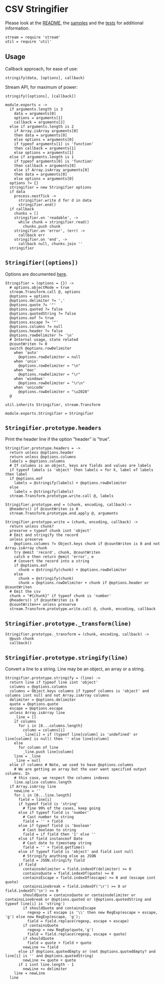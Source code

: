 
# CSV Stringifier

Please look at the [README], the [samples] and the [tests] for additional
information.

    stream = require 'stream'
    util = require 'util'  

## Usage

Callback approach, for ease of use:   

`stringify(data, [options], callback)`   

Stream API, for maximum of power:   

`stringify([options], [callback])`   

    module.exports = ->
      if arguments.length is 3
        data = arguments[0]
        options = arguments[1]
        callback = arguments[2]
      else if arguments.length is 2
        if Array.isArray arguments[0]
        then data = arguments[0]
        else options = arguments[0]
        if typeof arguments[1] is 'function'
        then callback = arguments[1]
        else options = arguments[1]
      else if arguments.length is 1
        if typeof arguments[0] is 'function'
        then callback = arguments[0]
        else if Array.isArray arguments[0]
        then data = arguments[0]
        else options = arguments[0]
      options ?= {}
      stringifier = new Stringifier options
      if data
        process.nextTick ->
          stringifier.write d for d in data
          stringifier.end()
      if callback
        chunks = []
        stringifier.on 'readable', ->
          while chunk = stringifier.read()
            chunks.push chunk
        stringifier.on 'error', (err) ->
          callback err
        stringifier.on 'end', ->
          callback null, chunks.join ''
      stringifier

## `Stringifier([options])`

Options are documented [here](http://csv.adaltas.com/stringify/).

    Stringifier = (options = {}) ->
      # options.objectMode = true
      stream.Transform.call @, options
      @options = options
      @options.delimiter ?= ','
      @options.quote ?= '"'
      @options.quoted ?= false
      @options.quotedString ?= false
      @options.eof ?= true
      @options.escape ?= '"'
      @options.columns ?= null
      @options.header ?= false
      @options.rowDelimiter ?= '\n'
      # Internal usage, state related
      @countWriten ?= 0
      switch @options.rowDelimiter
        when 'auto'
          @options.rowDelimiter = null
        when 'unix'
          @options.rowDelimiter = "\n"
        when 'mac'
          @options.rowDelimiter = "\r"
        when 'windows'
          @options.rowDelimiter = "\r\n"
        when 'unicode'
          @options.rowDelimiter = "\u2028"
      @

    util.inherits Stringifier, stream.Transform

    module.exports.Stringifier = Stringifier

## `Stringifier.prototype.headers`

Print the header line if the option "header" is "true".

    Stringifier.prototype.headers = ->
      return unless @options.header
      return unless @options.columns
      labels = @options.columns
      # If columns is an object, keys are fields and values are labels
      if typeof labels is 'object' then labels = for k, label of labels then label
      if @options.eof
        labels = @stringify(labels) + @options.rowDelimiter
      else
        labels = @stringify(labels)
      stream.Transform.prototype.write.call @, labels

    Stringifier.prototype.end = (chunk, encoding, callback)->
      @headers() if @countWriten is 0
      stream.Transform.prototype.end.apply @, arguments

    Stringifier.prototype.write = (chunk, encoding, callback) ->
      return unless chunk?
      preserve = typeof chunk isnt 'object'
      # Emit and stringify the record
      unless preserve
        @options.columns ?= Object.keys chunk if @countWriten is 0 and not Array.isArray chunk
        try @emit 'record', chunk, @countWriten
        catch e then return @emit 'error', e
        # Convert the record into a string
        if @options.eof
          chunk = @stringify(chunk) + @options.rowDelimiter
        else
          chunk = @stringify(chunk)
          chunk = @options.rowDelimiter + chunk if @options.header or @countWriten
      # Emit the csv
      chunk = "#{chunk}" if typeof chunk is 'number'
      @headers() if @countWriten is 0
      @countWriten++ unless preserve
      stream.Transform.prototype.write.call @, chunk, encoding, callback

## `Stringifier.prototype._transform(line)`

    Stringifier.prototype._transform = (chunk, encoding, callback) ->
      @push chunk
      callback()

## `Stringifier.prototype.stringify(line)`

Convert a line to a string. Line may be an object, an array or a string.

    Stringifier.prototype.stringify = (line) ->
      return line if typeof line isnt 'object'
      columns = @options.columns
      columns = Object.keys columns if typeof columns is 'object' and columns isnt null and not Array.isArray columns
      delimiter = @options.delimiter
      quote = @options.quote
      escape = @options.escape
      unless Array.isArray line
        _line = []
        if columns
          for i in [0...columns.length]
            column = columns[i]
            _line[i] = if (typeof line[column] is 'undefined' or line[column] is null) then '' else line[column]
        else
          for column of line
            _line.push line[column]
        line = _line
        _line = null
      else if columns # Note, we used to have @options.columns
        # We are getting an array but the user want specified output columns. In
        # this case, we respect the columns indexes
        line.splice columns.length
      if Array.isArray line
        newLine = ''
        for i in [0...line.length]
          field = line[i]
          if typeof field is 'string'
            # fine 99% of the cases, keep going
          else if typeof field is 'number'
            # Cast number to string
            field = '' + field
          else if typeof field is 'boolean'
            # Cast boolean to string
            field = if field then '1' else ''
          else if field instanceof Date
            # Cast date to timestamp string
            field = '' + field.getTime()
          else if typeof field is 'object' and field isnt null
            # Stringify anything else as JSON
            field = JSON.stringify field
          if field
            containsdelimiter = field.indexOf(delimiter) >= 0
            containsQuote = field.indexOf(quote) >= 0
            containsEscape = field.indexOf(escape) >= 0 and (escape isnt quote)
            containsLinebreak = field.indexOf('\r') >= 0 or field.indexOf('\n') >= 0
            shouldQuote = containsQuote or containsdelimiter or containsLinebreak or @options.quoted or (@options.quotedString and typeof line[i] is 'string')
            if shouldQuote and containsEscape
              regexp = if escape is '\\' then new RegExp(escape + escape, 'g') else new RegExp(escape, 'g');
              field = field.replace(regexp, escape + escape)
            if containsQuote
              regexp = new RegExp(quote,'g')
              field = field.replace(regexp, escape + quote)
            if shouldQuote
              field = quote + field + quote
            newLine += field
          else if @options.quotedEmpty or (not @options.quotedEmpty? and line[i] is '' and @options.quotedString)
            newLine += quote + quote
          if i isnt line.length - 1
            newLine += delimiter
        line = newLine
      line

[readme]: https://github.com/wdavidw/node-csv-stringify
[samples]: https://github.com/wdavidw/node-csv-stringify/tree/master/samples
[tests]: https://github.com/wdavidw/node-csv-stringify/tree/master/test
